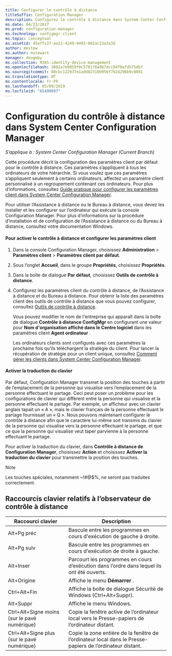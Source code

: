 ```yaml
---
title: Configurer le contrôle à distance
titleSuffix: Configuration Manager
description: Configurez le contrôle à distance dans System Center Configuration Manager.
ms.date: 04/23/2017
ms.prod: configuration-manager
ms.technology: configmgr-client
ms.topic: conceptual
ms.assetid: 45affc27-aa11-4249-9493-082ac23a3a3d
author: mestew
ms.author: mstewart
manager: dougeby
ms.collection: M365-identity-device-management
ms.openlocfilehash: 3802a7e9059f0c578178a967dcc04f0afd5f5dbf
ms.sourcegitcommit: 80cbc122937e1add82310b956f7b24296b9c8081
ms.translationtype: HT
ms.contentlocale: fr-FR
ms.lasthandoff: 05/09/2019
ms.locfileid: "65499697"
---
```

# <a name="configuring-remote-control-in-system-center-configuration-manager"></a>Configuration du contrôle à distance dans System Center Configuration Manager

*S’applique à : System Center Configuration Manager (Current Branch)*

 Cette procédure décrit la configuration des paramètres client par défaut pour le contrôle à distance. Ces paramètres s’appliquent à tous les ordinateurs de votre hiérarchie. Si vous voulez que ces paramètres s’appliquent seulement à certains ordinateurs, affectez un paramètre client personnalisé à un regroupement contenant ces ordinateurs. Pour plus d’informations, consultez [Guide pratique pour configurer les paramètres client dans System Center Configuration Manager](../../../../core/clients/deploy/configure-client-settings.md). 

Pour utiliser l’Assistance à distance ou le Bureau à distance, vous devez les installer et les configurer sur l’ordinateur qui exécute la console Configuration Manager. Pour plus d’informations sur la procédure d’installation et de configuration de l’Assistance à distance ou du Bureau à distance, consultez votre documentation Windows.  

#### <a name="to-enable-remote-control-and-configure-client-settings"></a>Pour activer le contrôle à distance et configurer les paramètres client  

1. Dans la console Configuration Manager, choisissez **Administration** > **Paramètres client** > **Paramètres client par défaut**.  

2. Sous l’onglet **Accueil**, dans le groupe **Propriétés**, choisissez **Propriétés**.  

3. Dans la boîte de dialogue **Par défaut**, choisissez **Outils de contrôle à distance**.  

4. Configurez les paramètres client du contrôle à distance, de l’Assistance à distance et du Bureau à distance. Pour obtenir la liste des paramètres client des outils de contrôle à distance que vous pouvez configurer, consultez [Outils de contrôle à distance](../../../../core/clients/deploy/about-client-settings.md#remote-tools).  

   Vous pouvez modifier le nom de l'entreprise qui apparaît dans la boîte de dialogue **Contrôle à distance ConfigMgr** en configurant une valeur pour **Nom d'organisation affiché dans le Centre logiciel** dans les paramètres client **Agent ordinateur** .  

   Les ordinateurs clients sont configurés avec ces paramètres la prochaine fois qu’ils téléchargent la stratégie du client. Pour lancer la récupération de stratégie pour un client unique, consultez [Comment gérer les clients dans System Center Configuration Manager](../../../../core/clients/manage/manage-clients.md).  

#### <a name="enable-keyboard-translation"></a>Activer la traduction du clavier

Par défaut, Configuration Manager transmet la position des touches à partir de l’emplacement de la personne qui visualise vers l’emplacement de la personne effectuant le partage. Ceci peut poser un problème pour les configurations de clavier qui diffèrent entre la personne qui visualise et la personne effectuant le partage. Par exemple, un afficheur avec un clavier anglais tapait un « A », mais le clavier français de la personne effectuant le partage fournissait un « Q ». Nous pouvons maintenant configurer le contrôle à distance afin que le caractère lui-même soit transmis du clavier de la personne qui visualise vers la personne effectuant le partage, et que ce que la personne qui visualise veut taper parvienne à la personne effectuant le partage.

Pour activer la traduction du clavier, dans **Contrôle à distance de Configuration Manager**, choisissez **Action** et choisissez **Activer la traduction du clavier** pour transmettre la position des touches.

> [!NOTE]
>
> Les touches spéciales, notamment ~!#@$%, ne seront pas traduites correctement.


## <a name="keyboard-shortcuts-for-the-remote-control-viewer"></a>Raccourcis clavier relatifs à l’observateur de contrôle à distance

|Raccourci clavier|Description|  
|-----------------------|-----------------|  
|Alt+Pg préc|Bascule entre les programmes en cours d'exécution de gauche à droite.|  
|Alt+Pg suiv|Bascule entre les programmes en cours d'exécution de droite à gauche.|  
|Alt+Inser|Parcourt les programmes en cours d’exécution dans l’ordre dans lequel ils ont été ouverts.|  
|Alt+Origine|Affiche le menu **Démarrer** .|  
|Ctrl+Alt+Fin|Affiche la boîte de dialogue Sécurité de Windows (Ctrl+Alt+Suppr).|  
|Alt+Suppr|Affiche le menu Windows.|  
|Ctrl+Alt+Signe moins (sur le pavé numérique)|Copie la fenêtre active de l’ordinateur local vers le Presse-papiers de l’ordinateur distant.|  
|Ctrl+Alt+Signe plus (sur le pavé numérique)|Copie la zone entière de la fenêtre de l’ordinateur local dans le Presse-papiers de l’ordinateur distant.|  

